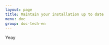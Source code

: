 ```yaml
---
layout: page
title: Maintain your installation up to date
menu: doc
group: doc-tech-en
---
```


Yeay